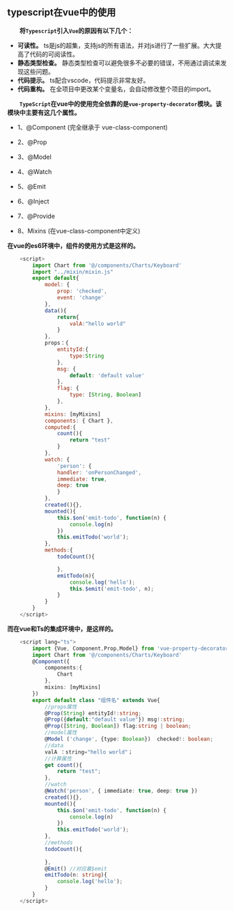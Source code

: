 
## typescript在vue中的使用

&#8195;&#8195;**将`Typescript`引入`Vue`的原因有以下几个：**
+ **可读性。** ts是js的超集，支持js的所有语法，并对js进行了一些扩展。大大提高了代码的可阅读性。
+ **静态类型检查。** 静态类型检查可以避免很多不必要的错误，不用通过调试来发现这些问题。
+ **代码提示。** ts配合vscode，代码提示非常友好。
+ **代码重构。**  在全项目中更改某个变量名，会自动修改整个项目的import。

&#8195;&#8195;**`TypeScript`在vue中的使用完全依靠的是`vue-property-decorator`模块。该模块中主要有这几个属性。**<br>
+ 1、@Component (完全继承于 vue-class-component)

+ 2、@Prop
&#8195;&#8195;
+ 3、@Model
+ 4、@Watch
+ 5、@Emit
+ 6、@Inject
+ 7、@Provide
+ 8、Mixins (在vue-class-component中定义)

**在vue的es6环境中，组件的使用方式是这样的。**
```javascript
    <script>
        import Chart from '@/components/Charts/Keyboard'
        import "../mixin/mixin.js"
        export default{
            model: {
                prop: 'checked',
                event: 'change'
            },
            data(){
                return{
                    valA:"hello world"
                }
            },
            props：{
                entityId:{
                    type:String
                },
                msg: {
                    default: 'default value'
                },
                flag: {
                    type: [String, Boolean]
                },
            },
            mixins: [myMixins]
            components: { Chart },
            computed:{
                count(){
                    return "test"
                }
            },
            watch: {
                'person': {
                handler: 'onPersonChanged',
                immediate: true,
                deep: true
                }
            },
            created(){},
            mounted(){
                this.$on('emit-todo', function(n) {
                    console.log(n)
                })
                this.emitTodo('world');
            },
            methods:{
                todoCount(){

                },
                emitTodo(n){
                    console.log('hello');
                    this.$emit('emit-todo', n);
                }
            }
        }
    </script>
```
**而在vue和Ts的集成环境中，是这样的。**
```typescript
    <script lang="ts">
        import {Vue, Component,Prop,Model} from 'vue-property-decorator';
        import Chart from '@/components/Charts/Keyboard'
        @Component({
            components:{
                Chart
            },
            mixins: [myMixins]
        })
        export default class "组件名" extends Vue{
            //props属性
            @Prop(String) entityId!:string;
            @Prop({default:"default value"}) msg!:string;
            @Prop([String, Boolean]) flag:string | boolean;
            //model属性
            @Model ('change', {type: Boolean})  checked!: boolean;
            //data
            valA ：string="hello world"；
            //计算属性
            get count(){
                return "test";
            },
            //watch
            @Watch('person', { immediate: true, deep: true })
            created(){},
            mounted(){
                this.$on('emit-todo', function(n) {
                    console.log(n)
                })
                this.emitTodo('world');
            },
            //methods
            todoCount(){
                
            },
            @Emit() //对应着$emit
            emitTodo(n: string){
                console.log('hello');
            }
        }
    </script>
```
